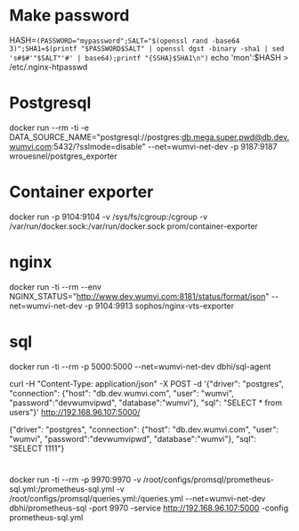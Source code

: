 # Make password
HASH=`(PASSWORD="mypassword";SALT="$(openssl rand -base64 3)";SHA1=$(printf "$PASSWORD$SALT" | openssl dgst -binary -sha1 | sed 's#$#'"$SALT"'#' | base64);printf "{SSHA}$SHA1\n")`
echo 'mon':$HASH > /etc/.nginx-htpasswd

# Postgresql 
docker run --rm -ti -e DATA_SOURCE_NAME="postgresql://postgres:db.mega.super.pwd@db.dev.wumvi.com:5432/?sslmode=disable" --net=wumvi-net-dev -p 9187:9187 wrouesnel/postgres_exporter

# Container exporter
docker run -p 9104:9104 -v /sys/fs/cgroup:/cgroup -v /var/run/docker.sock:/var/run/docker.sock prom/container-exporter

# nginx
docker run  -ti --rm --env NGINX_STATUS="http://www.dev.wumvi.com:8181/status/format/json" --net=wumvi-net-dev -p 9104:9913 sophos/nginx-vts-exporter

# sql
docker run -ti --rm -p 5000:5000 --net=wumvi-net-dev dbhi/sql-agent


curl -H "Content-Type: application/json" -X POST -d '{"driver": "postgres", "connection": {"host": "db.dev.wumvi.com", "user": "wumvi", "password":"devwumvipwd", "database":"wumvi"}, "sql": "SELECT * from users"}' http://192.168.96.107:5000/

{"driver": "postgres", "connection": {"host": "db.dev.wumvi.com", "user": "wumvi", "password":"devwumvipwd", "database":"wumvi"}, "sql": "SELECT 1111"}

#
docker run -ti --rm -p 9970:9970 -v /root/configs/promsql/prometheus-sql.yml:/prometheus-sql.yml -v /root/configs/promsql/queries.yml:/queries.yml --net=wumvi-net-dev dbhi/prometheus-sql -port 9970 -service http://192.168.96.107:5000 -config prometheus-sql.yml